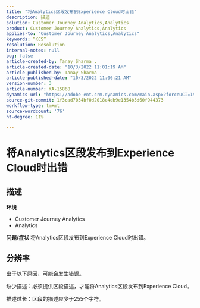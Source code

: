 ```yaml
---
title: "将Analytics区段发布到Experience Cloud时出错"
description: 描述
solution: Customer Journey Analytics,Analytics
product: Customer Journey Analytics,Analytics
applies-to: "Customer Journey Analytics,Analytics"
keywords: “KCS”
resolution: Resolution
internal-notes: null
bug: false
article-created-by: Tanay Sharma .
article-created-date: "10/3/2022 11:01:19 AM"
article-published-by: Tanay Sharma .
article-published-date: "10/3/2022 11:06:21 AM"
version-number: 3
article-number: KA-15868
dynamics-url: "https://adobe-ent.crm.dynamics.com/main.aspx?forceUCI=1&pagetype=entityrecord&etn=knowledgearticle&id=639d1cb2-0a43-ed11-bba2-0022480868ff"
source-git-commit: 1f3cad7034bf0d2018e4eb9e1354b5d60f944373
workflow-type: tm+mt
source-wordcount: '76'
ht-degree: 11%

---
```


# 将Analytics区段发布到Experience Cloud时出错

## 描述

<b>环境</b>
- Customer Journey Analytics
- Analytics



<b>问题/症状</b>
将Analytics区段发布到Experience Cloud时出错。


## 分辨率


出于以下原因，可能会发生错误。

缺少描述：必须提供区段描述，才能将Analytics区段发布到Experience Cloud。

描述过长：区段的描述应少于255个字符。


